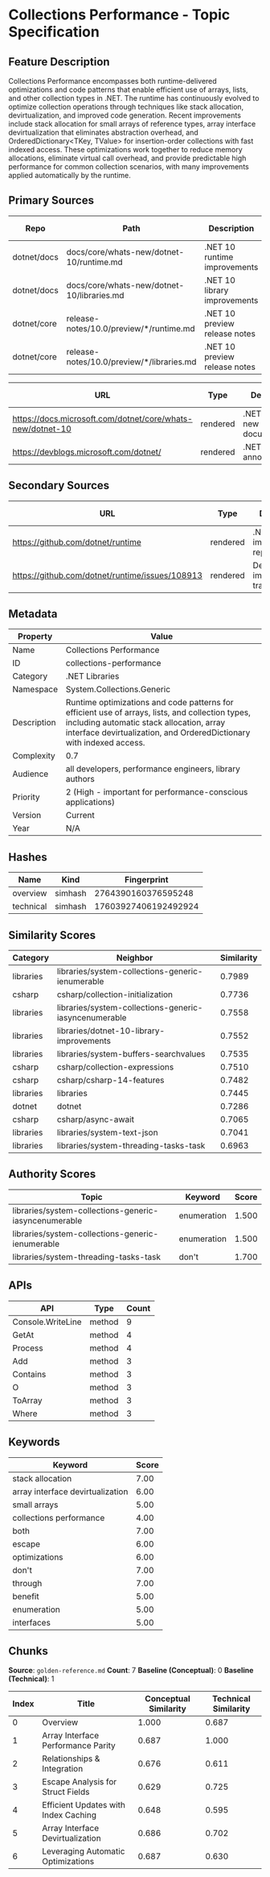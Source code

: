 # Collections Performance - Topic Specification

## Feature Description

Collections Performance encompasses both runtime-delivered optimizations and code patterns that enable efficient use of arrays, lists, and other collection types in .NET. The runtime has continuously evolved to optimize collection operations through techniques like stack allocation, devirtualization, and improved code generation. Recent improvements include stack allocation for small arrays of reference types, array interface devirtualization that eliminates abstraction overhead, and OrderedDictionary<TKey, TValue> for insertion-order collections with fast indexed access. These optimizations work together to reduce memory allocations, eliminate virtual call overhead, and provide predictable high performance for common collection scenarios, with many improvements applied automatically by the runtime.

## Primary Sources

| Repo | Path | Description | Last Verified |
| --- | --- | --- | --- |
| dotnet/docs | docs/core/whats-new/dotnet-10/runtime.md | .NET 10 runtime improvements | 2025-10-15 |
| dotnet/docs | docs/core/whats-new/dotnet-10/libraries.md | .NET 10 library improvements | 2025-10-15 |
| dotnet/core | release-notes/10.0/preview/*/runtime.md | .NET 10 preview release notes | 2025-10-15 |
| dotnet/core | release-notes/10.0/preview/*/libraries.md | .NET 10 preview release notes | 2025-10-15 |

| URL | Type | Description | Last Verified |
| --- | --- | --- | --- |
| https://docs.microsoft.com/dotnet/core/whats-new/dotnet-10 | rendered | .NET 10 what's new documentation | 2025-10-15 |
| https://devblogs.microsoft.com/dotnet/ | rendered | .NET Blog announcements | 2025-10-15 |

## Secondary Sources

| URL | Type | Description | Last Verified |
| --- | --- | --- | --- |
| https://github.com/dotnet/runtime | rendered | .NET runtime implementation repository | 2025-10-15 |
| https://github.com/dotnet/runtime/issues/108913 | rendered | De-abstraction improvements tracking issue | 2025-10-15 |

## Metadata

| Property | Value |
| --- | --- |
| Name | Collections Performance |
| ID | collections-performance |
| Category | .NET Libraries |
| Namespace | System.Collections.Generic |
| Description | Runtime optimizations and code patterns for efficient use of arrays, lists, and collection types, including automatic stack allocation, array interface devirtualization, and OrderedDictionary with indexed access. |
| Complexity | 0.7 |
| Audience | all developers, performance engineers, library authors |
| Priority | 2 (High - important for performance-conscious applications) |
| Version | Current |
| Year | N/A |

## Hashes

| Name | Kind | Fingerprint |
|------|------|-------------|
| overview | simhash | 2764390160376595248 |
| technical | simhash | 17603927406192492924 |

## Similarity Scores

| Category | Neighbor | Similarity |
|----------|----------|------------|
| libraries | libraries/system-collections-generic-ienumerable | 0.7989 |
| csharp | csharp/collection-initialization | 0.7736 |
| libraries | libraries/system-collections-generic-iasyncenumerable | 0.7558 |
| libraries | libraries/dotnet-10-library-improvements | 0.7552 |
| libraries | libraries/system-buffers-searchvalues | 0.7535 |
| csharp | csharp/collection-expressions | 0.7510 |
| csharp | csharp/csharp-14-features | 0.7482 |
| libraries | libraries | 0.7445 |
| dotnet | dotnet | 0.7286 |
| csharp | csharp/async-await | 0.7065 |
| libraries | libraries/system-text-json | 0.7041 |
| libraries | libraries/system-threading-tasks-task | 0.6963 |

## Authority Scores

| Topic | Keyword | Score |
|-------|---------|-------|
| libraries/system-collections-generic-iasyncenumerable | enumeration | 1.500 |
| libraries/system-collections-generic-ienumerable | enumeration | 1.500 |
| libraries/system-threading-tasks-task | don't | 1.700 |

## APIs

| API | Type | Count |
|-----|------|-------|
| Console.WriteLine | method | 9 |
| GetAt | method | 4 |
| Process | method | 4 |
| Add | method | 3 |
| Contains | method | 3 |
| O | method | 3 |
| ToArray | method | 3 |
| Where | method | 3 |

## Keywords

| Keyword | Score |
|---------|-------|
| stack allocation | 7.00 |
| array interface devirtualization | 6.00 |
| small arrays | 5.00 |
| collections performance | 4.00 |
| both | 7.00 |
| escape | 6.00 |
| optimizations | 6.00 |
| don't | 7.00 |
| through | 7.00 |
| benefit | 5.00 |
| enumeration | 5.00 |
| interfaces | 5.00 |

## Chunks

**Source**: `golden-reference.md`
**Count**: 7
**Baseline (Conceptual)**: 0
**Baseline (Technical)**: 1

| Index | Title | Conceptual Similarity | Technical Similarity |
|-------|-------|----------------------|---------------------|
| 0 | Overview | 1.000 | 0.687 |
| 1 | Array Interface Performance Parity | 0.687 | 1.000 |
| 2 | Relationships & Integration | 0.676 | 0.611 |
| 3 | Escape Analysis for Struct Fields | 0.629 | 0.725 |
| 4 | Efficient Updates with Index Caching | 0.648 | 0.595 |
| 5 | Array Interface Devirtualization | 0.686 | 0.702 |
| 6 | Leveraging Automatic Optimizations | 0.687 | 0.630 |
